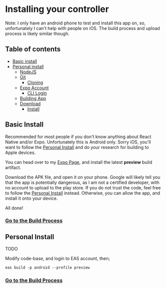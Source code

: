 # Installing your controller
Note: I only have an android phone to test and install this app on, so, unfortunately I can't help with people on iOS. The build process and upload process is likely similar though.

## Table of contents

- [Basic install](#basic-install)
- [Personal install](#personal-install)
  - [NodeJS](#nodejs)
  - [Git](#git)
    - [Cloning](#cloning)
  - [Expo Account](#expo)
    - [CLI Login](#cli-login)
  - [Building App](#building-the-app)
  - [Download](#download-the-build)
    - [Install](#install-the-app)

## Basic Install
Recommended for most people if you don't know anything about React Native and/or Expo. Unfortunately this is Android only. Sorry iOS, you'll want to follow the [Personal Install](#personal-install) and do your research for building to Apple devices.

You can head over to my [Expo Page](https://expo.dev/accounts/maxisthemoose/projects/winkduino/builds/95511cf0-4dd4-409e-8afc-5453c7abf4f9), and install the latest **preview** build artifact. 

Download the APK file, and open it on your phone. Google will likely tell you that the app is potentially dangerous, as I am not a certified developer, with no account to upload to the play store. If you do not trust the code, feel free to follow the [Personal Install](#personal-install) instead. Otherwise, you can allow the app, and install it onto your device.

All done!

### [Go to the Build Process](https://github.com/seasaltsaige/popup-wink-mod/blob/master/build/Build/Home.md)

## Personal Install
TODO


Modify code-base, and login to EAS account, then;
```ps
eas build -p android --profile preview
```


### [Go to the Build Process](https://github.com/seasaltsaige/popup-wink-mod/blob/master/build/Build/Home.md)